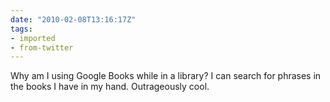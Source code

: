 ```yaml
---
date: "2010-02-08T13:16:17Z"
tags:
- imported
- from-twitter
---
```

Why am I using Google Books while in a library? I can search for phrases in the books I have in my hand. Outrageously cool.
